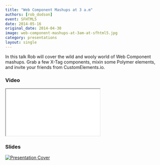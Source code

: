 ```yaml
---
title: "Web Component Mashups at 3 a.m"
authors: [rob_dodson]
event: SFHTML5
date: 2014-05-16
original_date: 2014-04-30
image: web-component-mashups-at-3am-at-sfhtml5.jpg
category: presentations
layout: single
---
```


In this talk Rob will cover the wild and wooly world of Web Component mashups. Grab a few X-Tag components, mixin some Polymer elements, and invite your friends from CustomElements.io.

<!-- Excerpt -->

### Video

<div class="iframe-wrap">
    <iframe src="//www.youtube.com/embed/75EuHl6CSTo" itemprop="video"></iframe>
</div>

### Slides

<a href="http://robdodson.me/sfhtml5-talk/">
    <img src="../../img/stories/web-component-mashups-at-3am-at-sfhtml5-cover.jpg" alt="Presentation Cover">
</a>
